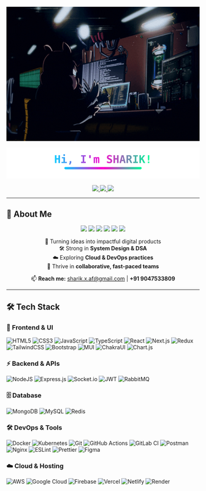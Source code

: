<!-- Banner -->
<p align="center">
  <img src="https://raw.githubusercontent.com/SHARIK0M/SHARIK0M/main/assets/gif-1.gif" 
       alt="Banner" 
       width="100%" height="350px"/>
</p>

<!-- Title -->
<p align="center">
  <img src="https://raw.githubusercontent.com/SHARIK0M/SHARIK0M/main/assets/title.svg" alt="Hi, I'm SHARIK!" />
</p>

<!-- Social Links -->
<p align="center">
  <a href="https://www.linkedin.com/in/Anmol-Baranwal/">
    <img src="https://img.shields.io/badge/LinkedIn-0A66C2?style=for-the-badge&logo=linkedin&logoColor=white" />
  </a>
  <a href="http://anmolbaranwal.com/">
    <img src="https://img.shields.io/badge/Portfolio-1ABC9C?style=for-the-badge&logo=vercel&logoColor=white" />
  </a>
  <a href="mailto:hi@anmolbaranwal.com">
    <img src="https://img.shields.io/badge/Email-D14836?style=for-the-badge&logo=gmail&logoColor=white" />
  </a>
</p>

---
## 💫 About Me  

<p align="center">
  <img src="https://img.shields.io/badge/Full--Stack%20Developer-1f1f1f?style=for-the-badge&logo=visualstudiocode&logoColor=white" />
  <img src="https://img.shields.io/badge/MERN%20Stack-1f1f1f?style=for-the-badge&logo=mongodb&logoColor=47A248" />
  <img src="https://img.shields.io/badge/Next.js-1f1f1f?style=for-the-badge&logo=next.js&logoColor=white" />
  <img src="https://img.shields.io/badge/Docker-1f1f1f?style=for-the-badge&logo=docker&logoColor=2496ED" />
  <img src="https://img.shields.io/badge/Kubernetes-1f1f1f?style=for-the-badge&logo=kubernetes&logoColor=326CE5" />
  <img src="https://img.shields.io/badge/AWS-1f1f1f?style=for-the-badge&logo=amazonaws&logoColor=FF9900" />
</p>

<p align="center">
  🚀 Turning ideas into impactful digital products <br/>
  🛠 Strong in <b>System Design & DSA</b> <br/>
  ☁️ Exploring <b>Cloud & DevOps practices</b> <br/>
  🤝 Thrive in <b>collaborative, fast-paced teams</b> <br/>
</p>

<p align="center">
  📫 <b>Reach me:</b> <a href="mailto:sharik.x.af@gmail.com">sharik.x.af@gmail.com</a> | <b>+91 9047533809</b>
</p>



---

## 🛠️ Tech Stack  

### 🚀 Frontend & UI
![HTML5](https://img.shields.io/badge/html5-121212?style=for-the-badge&logo=html5&logoColor=E34F26)
![CSS3](https://img.shields.io/badge/css3-121212?style=for-the-badge&logo=css3&logoColor=1572B6)
![JavaScript](https://img.shields.io/badge/javascript-121212?style=for-the-badge&logo=javascript&logoColor=F7DF1E)
![TypeScript](https://img.shields.io/badge/typescript-121212?style=for-the-badge&logo=typescript&logoColor=3178C6)
![React](https://img.shields.io/badge/react-121212?style=for-the-badge&logo=react&logoColor=61DAFB)
![Next.js](https://img.shields.io/badge/next.js-121212?style=for-the-badge&logo=nextdotjs&logoColor=white)
![Redux](https://img.shields.io/badge/redux-121212?style=for-the-badge&logo=redux&logoColor=764ABC)
![TailwindCSS](https://img.shields.io/badge/tailwindcss-121212?style=for-the-badge&logo=tailwindcss&logoColor=38B2AC)
![Bootstrap](https://img.shields.io/badge/bootstrap-121212?style=for-the-badge&logo=bootstrap&logoColor=8511FA)
![MUI](https://img.shields.io/badge/mui-121212?style=for-the-badge&logo=mui&logoColor=007FFF)
![ChakraUI](https://img.shields.io/badge/chakraui-121212?style=for-the-badge&logo=chakraui&logoColor=4ED1C5)
![Chart.js](https://img.shields.io/badge/chart.js-121212?style=for-the-badge&logo=chart.js&logoColor=F5788D)

### ⚡ Backend & APIs
![NodeJS](https://img.shields.io/badge/node.js-121212?style=for-the-badge&logo=node.js&logoColor=6DA55F)
![Express.js](https://img.shields.io/badge/express.js-121212?style=for-the-badge&logo=express&logoColor=61DAFB)
![Socket.io](https://img.shields.io/badge/socket.io-121212?style=for-the-badge&logo=socket.io&logoColor=white)
![JWT](https://img.shields.io/badge/JWT-121212?style=for-the-badge&logo=jsonwebtokens&logoColor=white)
![RabbitMQ](https://img.shields.io/badge/rabbitmq-121212?style=for-the-badge&logo=rabbitmq&logoColor=FF6600)

### 🗄️ Database
![MongoDB](https://img.shields.io/badge/mongodb-121212?style=for-the-badge&logo=mongodb&logoColor=4EA94B)
![MySQL](https://img.shields.io/badge/mysql-121212?style=for-the-badge&logo=mysql&logoColor=4479A1)
![Redis](https://img.shields.io/badge/redis-121212?style=for-the-badge&logo=redis&logoColor=DD0031)

### 🛠 DevOps & Tools
![Docker](https://img.shields.io/badge/docker-121212?style=for-the-badge&logo=docker&logoColor=0db7ed)
![Kubernetes](https://img.shields.io/badge/kubernetes-121212?style=for-the-badge&logo=kubernetes&logoColor=326ce5)
![Git](https://img.shields.io/badge/git-121212?style=for-the-badge&logo=git&logoColor=F05033)
![GitHub Actions](https://img.shields.io/badge/github%20actions-121212?style=for-the-badge&logo=githubactions&logoColor=2671E5)
![GitLab CI](https://img.shields.io/badge/gitlab-121212?style=for-the-badge&logo=gitlab&logoColor=FC6D26)
![Postman](https://img.shields.io/badge/postman-121212?style=for-the-badge&logo=postman&logoColor=FF6C37)
![Nginx](https://img.shields.io/badge/nginx-121212?style=for-the-badge&logo=nginx&logoColor=009639)
![ESLint](https://img.shields.io/badge/eslint-121212?style=for-the-badge&logo=eslint&logoColor=4B3263)
![Prettier](https://img.shields.io/badge/prettier-121212?style=for-the-badge&logo=prettier&logoColor=F7B93E)
![Figma](https://img.shields.io/badge/figma-121212?style=for-the-badge&logo=figma&logoColor=F24E1E)

### ☁️ Cloud & Hosting
![AWS](https://img.shields.io/badge/AWS-121212?style=for-the-badge&logo=amazonaws&logoColor=FF9900)
![Google Cloud](https://img.shields.io/badge/googlecloud-121212?style=for-the-badge&logo=googlecloud&logoColor=4285F4)
![Firebase](https://img.shields.io/badge/firebase-121212?style=for-the-badge&logo=firebase&logoColor=FFCA28)
![Vercel](https://img.shields.io/badge/vercel-121212?style=for-the-badge&logo=vercel&logoColor=white)
![Netlify](https://img.shields.io/badge/netlify-121212?style=for-the-badge&logo=netlify&logoColor=00C7B7)
![Render](https://img.shields.io/badge/render-121212?style=for-the-badge&logo=render&logoColor=46E3B7)
